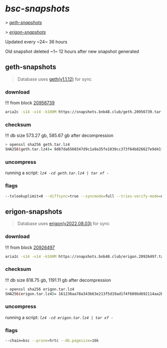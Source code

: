# *bsc-snapshots*


*\> [geth-snapshots](#geth-snapshots)*

*\> [erigon-snapshots](#erigon-snapshots)*

Updated every ~24~ 36 hours

Old snapshot deleted ~1~ 12 hours after new snapshot generated

## geth-snapshots


> Database uses [geth(v1.1.12)](https://github.com/bnb-chain/bsc/releases/tag/v1.1.12) for sync


### download

<!-- begin_geth -->

!!! from block [20956739](https://bscscan.com/block/20956739)
```bash
aria2c -s14 -x14 -k100M https://snapshots.bnb48.club/geth.20956739.tar.lz4 -o geth.tar.lz4
```


### checksum


!!! db size 573.27 gb, 585.67 gb after decompression
```bash
> openssl sha256 geth.tar.lz4
SHA256(geth.tar.lz4)= 9d87da6560347d9c1a9a35fe1039cc373f64b826627e9d41fd657112cadb0303
```

<!-- end_geth -->

### uncompress


running a script: _`lz4 -cd geth.tar.lz4 | tar xf -`_


### flags


```bash
--txlookuplimit=0 --diffsync=true --syncmode=full --tries-verify-mode=none --pruneancient=true --diffblock=5000
```


## erigon-snapshots


> Database uses [erigon(v2022.08.03)](https://github.com/ledgerwatch/erigon/releases/tag/v2022.08.03) for sync


### download

<!-- begin_erigon -->

!!! from block [20926497](https://bscscan.com/block/20926497)
```bash
aria2c -s14 -x14 -k100M https://snapshots.bnb48.club/erigon.20926497.tar.lz4 -o erigon.tar.lz4
```


### checksum


!!! db size 818.75 gb, 1191.11 gb after decompression
```bash
> openssl sha256 erigon.tar.lz4
SHA256(erigon.tar.lz4)= 161236aa78a343b63e213f5d19ad1f4f609bd692114aa2b59df39633ce672f40
```

<!-- end_erigon -->

### uncompress


running a script: _`lz4 -cd erigon.tar.lz4 | tar xf -`_


### flags


```bash
--chain=bsc --prune=hrtc --db.pagesize=16k
```
